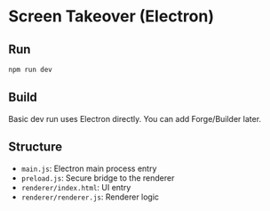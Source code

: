 # Screen Takeover (Electron)

## Run

```bash
npm run dev
```

## Build

Basic dev run uses Electron directly. You can add Forge/Builder later.

## Structure

- `main.js`: Electron main process entry
- `preload.js`: Secure bridge to the renderer
- `renderer/index.html`: UI entry
- `renderer/renderer.js`: Renderer logic
